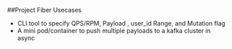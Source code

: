 ##Project Fiber Usecases

- CLI tool to specify QPS/RPM, Payload , user_id Range, and Mutation flag
- A mini pod/container to push multiple payloads to a kafka cluster in async


